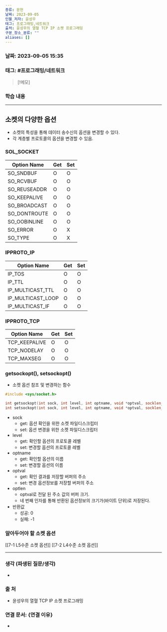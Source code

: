 ```yaml
---
종류: 문헌
날짜: 2023-09-05
인물_저자: 윤성우
태그: 프로그래밍,네트워크
출처: 윤성우의 열혈 TCP IP 소켓 프로그래밍
구분_장소_분류: ""
aliases: []
---
```


### 날짜: 2023-09-05 15:35
### 태그: #프로그래밍/네트워크

>[!메모]
> 

### 학습 내용
---
## 소켓의 다양한 옵션
- 소켓의 특성을 통해 데이터 송수신의 옵션을 변경할 수 있다.
- 각 계층별 프로토콜의 옵션을 변경할 수 있음.
### SOL_SOCKET
|Option Name|Get|Set|
|-----------|----|---|
|SO_SNDBUF|O|O|
|SO_RCVBUF|O|O|
|SO_REUSEADDR|O|O|
|SO_KEEPALIVE|O|O|
|SO_BROADCAST|O|O|
|SO_DONTROUTE|O|O|
|SO_OOBINLINE|O|O|
|SO_ERROR|O|X|
|SO_TYPE|O|X|
### IPPROTO_IP
|Option Name|Get|Set|
|-----------|----|---|
|IP_TOS|O|O|
|IP_TTL|O|O|
|IP_MULTICAST_TTL|O|O|
|IP_MULTICAST_LOOP|O|O|
|IP_MULTICAST_IF|O|O|
### IPPROTO_TCP
|Option Name|Get|Set|
|-----------|----|---|
|TCP_KEEPALIVE|O|O|
|TCP_NODELAY|O|O|
|TCP_MAXSEG|O|O|
### getsockopt(), setsockopt()
- 소켓 옵션 참조 및 변경하는 함수
```c++
#include <sys/socket.h>

int getsockopt(int sock, int level, int optname, void *optval, socklen_t *optlen)
int setsockopt(int sock, int level, int optname, void *optval, socklen_t *optlen)
```
- sock
	- get: 옵션 확인을 위한 소켓 파일디스크립터
	- set: 옵션 변경을 위한 소켓 파일디스크립터
- level
	- get: 확인할 옵션의 프로토콜 레벨
	- set: 변경할 옵션의 프로토콜 레벨
- optname
	- get: 확인할 옵션의 이름
	- set: 변경할 옵션의 이름
- optval
	- get: 확인 결과를 저장할 버퍼의 주소
	- set: 변경 옵션정보를 저장할 버퍼의 주소
- optlen
	- optval로 전달 된 주소 값의 버퍼 크기.
	- 네 번째 인자를 통해 반환된 옵션정보의 크기가(바이트 단위)로 저장된다.
- 반환값
	- 성공: 0
	- 실패: -1
### 알아두어야 할 소켓 옵션
[[7-1 L5수준 소켓 옵션]]
[[7-2 L4수준 소켓 옵션]]

---
### 생각 (파생된 질문/생각)
- 
### 출 처
- 윤성우의 열혈 TCP IP 소켓 프로그래밍

### 연결 문서: {연결 이유}
- 